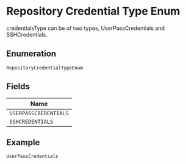 
# Repository Credential Type Enum

credentialsType can be of two types, UserPassCredentials and SSHCredentials.

## Enumeration

`RepositoryCredentialTypeEnum`

## Fields

| Name |
|  --- |
| `USERPASSCREDENTIALS` |
| `SSHCREDENTIALS` |

## Example

```
UserPassCredentials
```

